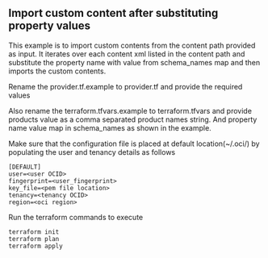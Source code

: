 ## Import custom content after substituting property values

This example is to import custom contents from the content path provided as input. It iterates over each content xml listed in the content path and substitute the property name with value from schema_names map and then imports the custom contents.

Rename the provider.tf.example to provider.tf  and provide the required values   

Also rename the terraform.tfvars.example to terraform.tfvars and provide products value as a comma separated product names string. And property name value map in schema_names as shown in the example.  

Make sure that the configuration file is placed at default location(~/.oci/) by populating the user and tenancy details as follows
```console
[DEFAULT]
user=<user OCID>
fingerprint=<user_fingerprint>
key_file=<pem file location>
tenancy=<tenancy OCID>
region=<oci region>
```

Run the terraform commands to execute 
```console
terraform init
terraform plan
terraform apply
```
